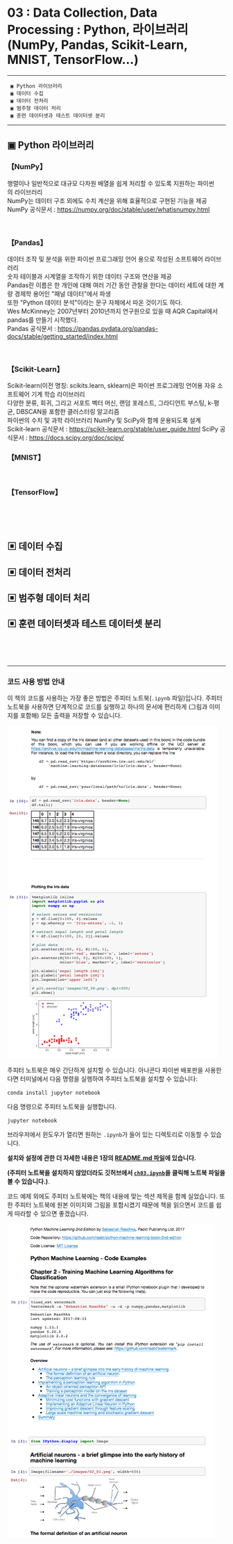 #  03 : Data Collection, Data Processing : Python, 라이브러리(NumPy, Pandas, Scikit-Learn, MNIST, TensorFlow...)
---
	 ▣ Python 라이브러리	
  	 ▣ 데이터 수집
	 ▣ 데이터 전처리
	 ▣ 범주형 데이터 처리
	 ▣ 훈련 데이터셋과 테스트 데이터셋 분리  	  
---

## ▣ Python 라이브러리

### 【NumPy】
행렬이나 일반적으로 대규모 다차원 배열을 쉽게 처리할 수 있도록 지원하는 파이썬의 라이브러리<br>
NumPy는 데이터 구조 외에도 수치 계산을 위해 효율적으로 구현된 기능을 제공<br>
NumPy 공식문서 : https://numpy.org/doc/stable/user/whatisnumpy.html

<br>

### 【Pandas】
데이터 조작 및 분석을 위한 파이썬 프로그래밍 언어 용으로 작성된 소프트웨어 라이브러리<br>
숫자 테이블과 시계열을 조작하기 위한 데이터 구조와 연산을 제공<br>
Pandas란 이름은 한 개인에 대해 여러 기간 동안 관찰을 한다는 데이터 세트에 대한 계량 경제학 용어인 "패널 데이터"에서 파생<br>
또한 "Python 데이터 분석"이라는 문구 자체에서 따온 것이기도 하다.<br>
Wes McKinney는 2007년부터 2010년까지 연구원으로 있을 때 AQR Capital에서 pandas를 만들기 시작했다.<br>
Pandas 공식문서 : https://pandas.pydata.org/pandas-docs/stable/getting_started/index.html

<br>

### 【Scikit-Learn】
Scikit-learn(이전 명칭: scikits.learn, sklearn)은 파이썬 프로그래밍 언어용 자유 소프트웨어 기계 학습 라이브러리<br>
다양한 분류, 회귀, 그리고 서포트 벡터 머신, 랜덤 포레스트, 그라디언트 부스팅, k-평균, DBSCAN을 포함한 클러스터링 알고리즘<br>
파이썬의 수치 및 과학 라이브러리 NumPy 및 SciPy와 함께 운용되도록 설계<br>
Scikit-learn 공식문서 : https://scikit-learn.org/stable/user_guide.html
SciPy 공식문서 : https://docs.scipy.org/doc/scipy/
<br>

### 【MNIST】

<br>

### 【TensorFlow】

<br><br><br>

## ▣ 데이터 수집

## ▣ 데이터 전처리

## ▣ 범주형 데이터 처리

## ▣ 훈련 데이터셋과 테스트 데이터셋 분리




<br><br><br>

---

### 코드 사용 방법 안내

이 책의 코드를 사용하는 가장 좋은 방법은 주피터 노트북(`.ipynb` 파일)입니다. 주피터 노트북을 사용하면 단계적으로 코드를 실행하고 하나의 문서에 편리하게 (그림과 이미지를 포함해) 모든 출력을 저장할 수 있습니다.

![](../TextBook-02/images/jupyter-example-1.png)

주피터 노트북은 매우 간단하게 설치할 수 있습니다. 아나콘다 파이썬 배포판을 사용한다면 터미널에서 다음 명령을 실행하여 주피터 노트북을 설치할 수 있습니다:

    conda install jupyter notebook

다음 명령으로 주피터 노트북을 실행합니다.

    jupyter notebook

브라우저에서 윈도우가 열리면 원하는 `.ipynb`가 들어 있는 디렉토리로 이동할 수 있습니다.

**설치와 설정에 관한 더 자세한 내용은 1장의 [README.md 파일](../TextBook-01/README.md)에 있습니다.**

**(주피터 노트북을 설치하지 않았더라도 깃허브에서 [`ch03.ipynb`](https://github.com/rickiepark/python-machine-learning-book-3rd-edition/blob/master/ch03/ch03.ipynb)을 클릭해 노트북 파일을 볼 수 있습니다.)**.

코드 예제 외에도 주피터 노트북에는 책의 내용에 맞는 섹션 제목을 함께 실었습니다. 또한 주피터 노트북에 원본 이미지와 그림을 포함시켰기 때문에 책을 읽으면서 코드를 쉽게 따라할 수 있으면 좋겠습니다.

![](../TextBook-02/images/jupyter-example-2.png)

